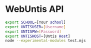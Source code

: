 # WebUntis API

```bash
export SCHOOL=[Your school]
export UNTISUSER=[Username]
export UNTISPW=[Password]
export UNTISHOST=[Untis Host]
node --experimental-modules test.mjs
```